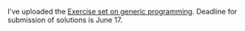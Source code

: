 I've uploaded the [Exercise set on generic programming](https://github.com/wouter-swierstra/TPT-2014/blob/gh-pages/exercises/genericProgrammingExercises.pdf). Deadline for submission of solutions is June 17. 
